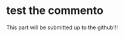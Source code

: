 # test the commento 
This part will be submitted up to the github!!!

<script defer src="https://cdn.commento.io/js/commento.js"></script>
<div id="commento"></div>
